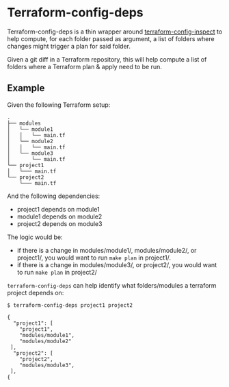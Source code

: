 # Terraform-config-deps

Terraform-config-deps is a thin wrapper around [terraform-config-inspect](https://github.com/hashicorp/terraform-config-inspect)
to help compute, for each folder passed as argument, a list of folders where changes might trigger a plan for
said folder.

Given a git diff in a Terraform repository, this will help compute a list of folders where a Terraform plan & apply
need to be run.

## Example

Given the following Terraform setup: 

``` 
.
├── modules
│   └── module1
│   │   └── main.tf
│   └── module2
│   │   └── main.tf
│   └── module3
│       └── main.tf
└── project1
│   └─── main.tf
└── project2
    └─── main.tf
```

And the following dependencies:
 * project1 depends on module1
 * module1 depends on module2
 * project2 depends on module3

The logic would be: 
 * if there is a change in modules/module1/, modules/module2/, or project1/, you would want to run `make plan` in project1/.
 * if there is a change in modules/module3/, or project2/, you would want to run `make plan` in project2/

``terraform-config-deps`` can help identify what folders/modules a terraform project depends on:

```
$ terraform-config-deps project1 project2

{
  "project1": [
    "project1",
    "modules/module1",
    "modules/module2"
 ], 
  "project2": [
    "project2",
    "modules/module3",
 ], 
{


```

